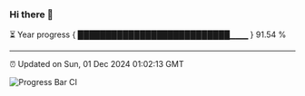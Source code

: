 ### Hi there 👋

⏳ Year progress { ███████████████████████████▁▁▁ } 91.54 %

---

⏰ Updated on Sun, 01 Dec 2024 01:02:13 GMT

![Progress Bar CI](https://github.com/Shyam-Makwana/GitHub-Actions-Demo/workflows/Progress%20Bar%20CI/badge.svg)
